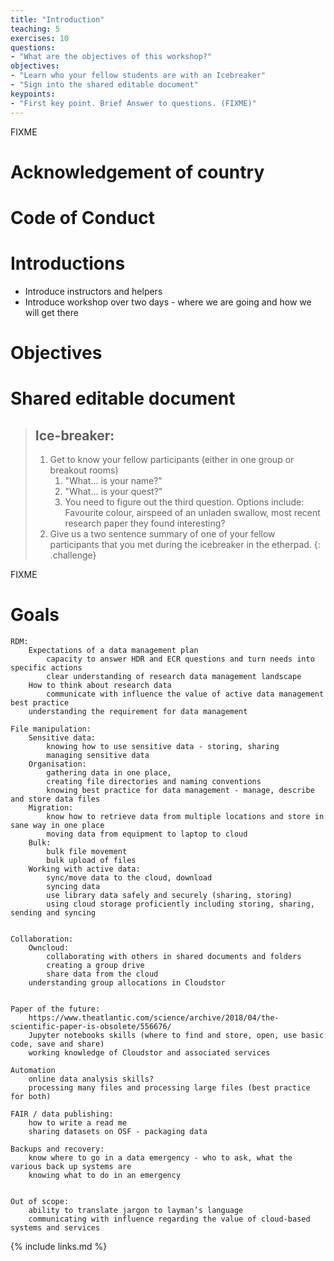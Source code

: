 ```yaml
---
title: "Introduction"
teaching: 5
exercises: 10
questions:
- "What are the objectives of this workshop?"
objectives:
- "Learn who your fellow students are with an Icebreaker"
- "Sign into the shared editable document"
keypoints:
- "First key point. Brief Answer to questions. (FIXME)"
---
```

FIXME

# Acknowledgement of country

# Code of Conduct

# Introductions

* Introduce instructors and helpers
* Introduce workshop over two days - where we are going and how we will get there

# Objectives

# Shared editable document

> ## Ice-breaker: 
> 
> 1. Get to know your fellow participants (either in one group or breakout rooms)
>    1. "What... is your name?" 
>    1. "What... is your quest?"
>    1. You need to figure out the third question. Options include: Favourite colour, airspeed of an unladen swallow, most recent research paper they found interesting?
> 1. Give us a two sentence summary of one of your fellow participants that you met during the icebreaker in the etherpad.
{: .challenge}


FIXME

# Goals

~~~
RDM:
	Expectations of a data management plan
		capacity to answer HDR and ECR questions and turn needs into specific actions
		clear understanding of research data management landscape
	How to think about research data
		communicate with influence the value of active data management best practice
	understanding the requirement for data management

File manipulation:
	Sensitive data:
		knowing how to use sensitive data - storing, sharing
		managing sensitive data
	Organisation:
		gathering data in one place, 
		creating file directories and naming conventions 
		knowing best practice for data management - manage, describe and store data files
	Migration:
		know how to retrieve data from multiple locations and store in sane way in one place
		moving data from equipment to laptop to cloud
	Bulk:
		bulk file movement
		bulk upload of files
	Working with active data:
		sync/move data to the cloud, download
		syncing data
		use library data safely and securely (sharing, storing)
		using cloud storage proficiently including storing, sharing, sending and syncing 


Collaboration:
	Owncloud:
		collaborating with others in shared documents and folders
		creating a group drive
		share data from the cloud
	understanding group allocations in Cloudstor


Paper of the future:
	https://www.theatlantic.com/science/archive/2018/04/the-scientific-paper-is-obsolete/556676/
	Jupyter notebooks skills (where to find and store, open, use basic code, save and share)
	working knowledge of Cloudstor and associated services

Automation	
	online data analysis skills?
	processing many files and processing large files (best practice for both)

FAIR / data publishing:
	how to write a read me
	sharing datasets on OSF - packaging data

Backups and recovery:
	know where to go in a data emergency - who to ask, what the various back up systems are
	knowing what to do in an emergency


Out of scope:
	ability to translate jargon to layman’s language
	communicating with influence regarding the value of cloud-based systems and services 
~~~

{% include links.md %}

